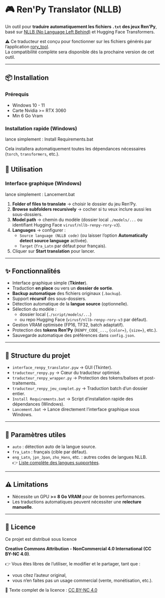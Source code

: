 # 🎮 Ren'Py Translator (NLLB)

Un outil pour **traduire automatiquement les fichiers `.txt` des jeux Ren'Py**, basé sur [NLLB (No Language Left Behind)](https://huggingface.co/facebook/nllb-200-distilled-600M) et Hugging Face Transformers.  

⚠️ Ce traducteur est conçu pour fonctionner sur les fichiers générés par l’application [rory_tool](https://github.com/Rory-Mercury-91/rory_tool).  
La compatibilité complète sera disponible dès la prochaine version de cet outil.

---

## 📦 Installation

### Prérequis
- Windows 10 - 11
- Carte Nvidia >= RTX 3060
- Min 6 Go Vram

### Installation rapide (Windows)
lance simplement : Install Requirements.bat

Cela installera automatiquement toutes les dépendances nécessaires (`torch`, `transformers`, etc.).

## 🚀 Utilisation

### Interface graphique (Windows)
lance simplement : Lancement.bat

1. **Folder of files to translate** → choisir le dossier du jeu Ren’Py.  
2. **Browse subfolders recursively** → cocher si tu veux inclure aussi les sous-dossiers.  
3. **Model path** → chemin du modèle (dossier local `./models/...` ou identifiant Hugging Face `virusf/nllb-renpy-rory-v3`).  
4. **Languages** → configurer :  
   - `Source language (NLLB code)` (ou laisser l’option **Automatically detect source language** activée).  
   - `Target` (`fra_Latn` par défaut pour français).  
5. Cliquer sur **Start translation** pour lancer.  


---

## ✨ Fonctionnalités
- Interface graphique simple (**Tkinter**).
- Traduction **en place** ou vers un **dossier de sortie**.
- **Backup automatique** des fichiers originaux (`.backup`).
- Support **récursif** des sous-dossiers.
- Détection automatique de la **langue source** (optionnelle).
- Sélection du modèle :
  - dossier local (`./script/models/...`)  
  - ou repo Hugging Face (`virusf/nllb-renpy-rory-v3` par défaut).
- Gestion VRAM optimisée (FP16, TF32, batch adaptatif).
- Protection des **tokens Ren'Py** (`RENPY_CODE_...`, `{color=}`, `{size=}`, etc.).
- Sauvegarde automatique des préférences dans `config.json`.

---

## 📁 Structure du projet
- `interface_renpy_translator.pyw` → GUI (Tkinter).
- `traducteur_renpy.py` → Cœur du traducteur optimisé.
- `traducteur_renpy_wrapper.py` → Protection des tokens/balises et post-traitements.
- `traducteur_renpy_jeu_complet.py` → Traduction batch d’un dossier entier.
- `Install Requirements.bat` → Script d’installation rapide des dépendances (Windows).
- `Lancement.bat` → Lance directement l’interface graphique sous Windows.

---

## 🔧 Paramètres utiles
- `auto` : détection auto de la langue source.
- `fra_Latn` : français (cible par défaut).
- `eng_Latn`, `jpn_Jpan`, `zho_Hans`, etc. : autres codes de langues NLLB.  
👉 [Liste complète des langues supportées](https://huggingface.co/facebook/nllb-200-distilled-600M).

---

## ⚠️ Limitations
- Nécessite un GPU **>= 8 Go VRAM** pour de bonnes performances.  
- Les traductions automatiques peuvent nécessiter une **relecture manuelle**.  

---

## 📜 Licence
Ce projet est distribué sous licence

**Creative Commons Attribution - NonCommercial 4.0 International (CC BY-NC 4.0)**.  

👉 Vous êtes libres de l’utiliser, le modifier et le partager, tant que :  
- vous citez l’auteur original,  
- vous n’en faites pas un usage commercial (vente, monétisation, etc.).  

📖 Texte complet de la licence : [CC BY-NC 4.0](https://creativecommons.org/licenses/by-nc/4.0/deed.fr)

